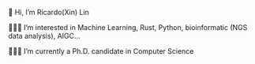 👋 Hi, I’m Ricardo(Xin) Lin

👨🏻‍💻 I’m interested in Machine Learning, Rust, Python, bioinformatic (NGS data analysis), AIGC...

🧑🏻‍🎓 I’m currently a Ph.D. candidate in Computer Science


<!---
ricardo1789/ricardo1789 is a ✨ special ✨ repository because its `README.md` (this file) appears on your GitHub profile.
You can click the Preview link to take a look at your changes.
--->
